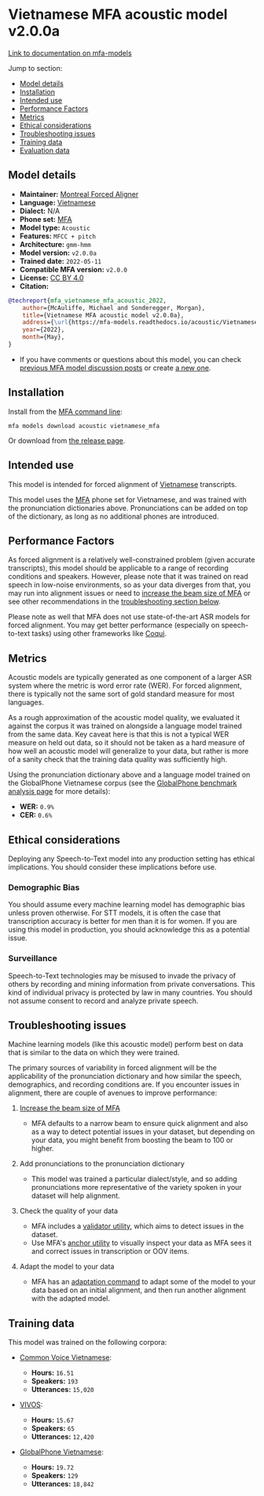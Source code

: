 
# Vietnamese MFA acoustic model v2.0.0a

[Link to documentation on mfa-models](https://mfa-models.readthedocs.io/en/main/acoustic/vietnamese_mfa.html)

Jump to section:

- [Model details](#model-details)
- [Installation](#installation)
- [Intended use](#intended-use)
- [Performance Factors](#performance-factors)
- [Metrics](#metrics)
- [Ethical considerations](#ethical-considerations)
- [Troubleshooting issues](#troubleshooting-issues)
- [Training data](#training-data)
- [Evaluation data](#evaluation-data)

## Model details

- **Maintainer:** [Montreal Forced Aligner](https://montreal-forced-aligner.readthedocs.io/)
- **Language:** [Vietnamese](https://en.wikipedia.org/wiki/Vietnamese_language)
- **Dialect:** N/A
- **Phone set:** [MFA](https://mfa-models.readthedocs.io/en/refactor/mfa_phone_set.html#vietnamese)
- **Model type:** `Acoustic`
- **Features:** `MFCC + pitch`
- **Architecture:** `gmm-hmm`
- **Model version:** `v2.0.0a`
- **Trained date:** `2022-05-11`
- **Compatible MFA version:** `v2.0.0`
- **License:** [CC BY 4.0](https://github.com/MontrealCorpusTools/mfa-models/tree/main/acoustic/vietnamese/mfa/v2.0.0a/LICENSE)
- **Citation:**

```bibtex
@techreport{mfa_vietnamese_mfa_acoustic_2022,
	author={McAuliffe, Michael and Sonderegger, Morgan},
	title={Vietnamese MFA acoustic model v2.0.0a},
	address={\url{https://mfa-models.readthedocs.io/acoustic/Vietnamese/Vietnamese MFA acoustic model v2_0_0a.html}},
	year={2022},
	month={May},
}
```

- If you have comments or questions about this model, you can check [previous MFA model discussion posts](https://github.com/MontrealCorpusTools/mfa-models/discussions?discussions_q=Vietnamese+MFA+acoustic+model+v2.0.0a) or create [a new one](https://github.com/MontrealCorpusTools/mfa-models/discussions/new).

## Installation

Install from the [MFA command line](https://montreal-forced-aligner.readthedocs.io/en/latest/user_guide/models/index.html):

```
mfa models download acoustic vietnamese_mfa
```

Or download from [the release page](https://github.com/MontrealCorpusTools/mfa-models/releases/tag/acoustic-vietnamese_mfa-v2.0.0a).

## Intended use

This model is intended for forced alignment of [Vietnamese](https://en.wikipedia.org/wiki/Vietnamese_language) transcripts.

This model uses the [MFA](https://mfa-models.readthedocs.io/en/refactor/mfa_phone_set.html#vietnamese) phone set for Vietnamese, and was trained with the pronunciation dictionaries above. Pronunciations can be added on top of the dictionary, as long as no additional phones are introduced.

## Performance Factors

As forced alignment is a relatively well-constrained problem (given accurate transcripts), this model should be applicable to a range of recording conditions and speakers. However, please note that it was trained on read speech in low-noise environments, so as your data diverges from that, you may run into alignment issues or need to [increase the beam size of MFA](https://montreal-forced-aligner.readthedocs.io/en/latest/user_guide/configuration/#configuring-specific-commands) or see other recommendations in the [troubleshooting section below](#troubleshooting-issues).

Please note as well that MFA does not use state-of-the-art ASR models for forced alignment. You may get better performance (especially on speech-to-text tasks) using other frameworks like [Coqui](https://coqui.ai/).

## Metrics

Acoustic models are typically generated as one component of a larger ASR system where the metric is word error rate (WER). For forced alignment, there is typically not the same sort of gold standard measure for most languages.

As a rough approximation of the acoustic model quality, we evaluated it against the corpus it was trained on alongside a language model trained from the same data.  Key caveat here is that this is not a typical WER measure on held out data, so it should not be taken as a hard measure of how well an acoustic model will generalize to your data, but rather is more of a sanity check that the training data quality was sufficiently high.

Using the pronunciation dictionary above and a language model trained on the GlobalPhone Vietnamese corpus (see the [GlobalPhone benchmark analysis page](https://montreal-forced-aligner.readthedocs.io/en/latest/benchmarks/globalphone_transcriptions.html) for more details):

- **WER:** `0.9%`
- **CER:** `0.6%`

## Ethical considerations

Deploying any Speech-to-Text model into any production setting has ethical implications. You should consider these implications before use.

### Demographic Bias

You should assume every machine learning model has demographic bias unless proven otherwise. For STT models, it is often the case that transcription accuracy is better for men than it is for women. If you are using this model in production, you should acknowledge this as a potential issue.

### Surveillance

Speech-to-Text technologies may be misused to invade the privacy of others by recording and mining information from private conversations. This kind of individual privacy is protected by law in many countries. You should not assume consent to record and analyze private speech.


## Troubleshooting issues

Machine learning models (like this acoustic model) perform best on data that is similar to the data on which they were trained.

The primary sources of variability in forced alignment will be the applicability of the pronunciation dictionary and how similar the speech, demographics, and recording conditions are. If you encounter issues in alignment, there are couple of avenues to improve performance:

1. [Increase the beam size of MFA](https://montreal-forced-aligner.readthedocs.io/en/latest/user_guide/configuration/#configuring-specific-commands)

   * MFA defaults to a narrow beam to ensure quick alignment and also as a way to detect potential issues in your dataset, but depending on your data, you might benefit from boosting the beam to 100 or higher.

2. Add pronunciations to the pronunciation dictionary

   * This model was trained a particular dialect/style, and so adding pronunciations more representative of the variety spoken in your dataset will help alignment.

3. Check the quality of your data

   * MFA includes a [validator utility](https://montreal-forced-aligner.readthedocs.io/en/latest/user_guide/data_validation.html), which aims to detect issues in the dataset.
   * Use MFA's [anchor utility](https://montreal-forced-aligner.readthedocs.io/en/latest/user_guide/workflows/anchor.html) to visually inspect your data as MFA sees it and correct issues in transcription or OOV items.

4. Adapt the model to your data

   * MFA has an [adaptation command](https://montreal-forced-aligner.readthedocs.io/en/latest/user_guide/workflows/adapt_acoustic_model.html) to adapt some of the model to your data based on an initial alignment, and then run another alignment with the adapted model.

## Training data

This model was trained on the following corpora:



   * [Common Voice Vietnamese](../../../../corpus/vietnamese/common_voice_vietnamese/8.0/README.md):
     * **Hours:** `16.51`
     * **Speakers:** `193`
     * **Utterances:** `15,020`

   * [VIVOS](../../../../corpus/vietnamese/vivos/README.md):
     * **Hours:** `15.67`
     * **Speakers:** `65`
     * **Utterances:** `12,420`

   * [GlobalPhone Vietnamese](../../../../corpus/vietnamese/globalphone_vietnamese/3.1/README.md):
     * **Hours:** `19.72`
     * **Speakers:** `129`
     * **Utterances:** `18,842`
